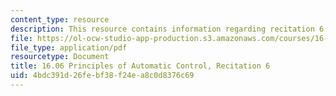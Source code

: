 ```yaml
---
content_type: resource
description: This resource contains information regarding recitation 6.
file: https://ol-ocw-studio-app-production.s3.amazonaws.com/courses/16-06-principles-of-automatic-control-fall-2012/4bdc391d26febf38f24ea8c0d8376c69_MIT16_06F12_Recitation_6.pdf
file_type: application/pdf
resourcetype: Document
title: 16.06 Principles of Automatic Control, Recitation 6
uid: 4bdc391d-26fe-bf38-f24e-a8c0d8376c69
---
```

